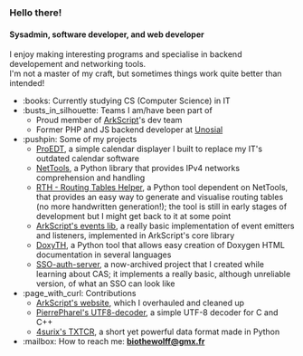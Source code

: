 ### Hello there!
#### Sysadmin, software developer, and web developer

I enjoy making interesting programs and specialise in backend developement and networking tools.\
I'm not a master of my craft, but sometimes things work quite better than intended!

<ul>
  <li>:books: Currently studying CS (Computer Science) in IT</li>

  <li>:busts_in_silhouette: Teams I am/have been part of
    <ul>
      <li>Proud member of <a href="https://github.com/Arkscript-lang">ArkScript</a>'s dev team</li>
      <li>Former PHP and JS backend developer at <a href="https://github.com/Unosial">Unosial</a></li>
    </ul>
  </li>
  
  <li>:pushpin: Some of my projects
    <ul>
      <li><a href="https://github.com/BioTheWolff/ProEDT-v2">ProEDT</a>, a simple calendar displayer I built to replace my IT's outdated calendar software</li>
      <li><a href="https://github.com/BioTheWolff/NetTools">NetTools</a>, a Python library that provides IPv4 networks comprehension and handling</li>
      <li><a href="https://github.com/BioTheWolff/RTH">RTH - Routing Tables Helper</a>, a Python tool dependent on NetTools, that provides an easy way to generate and visualise routing tables (no more handwritten generation!); the tool is still in early stages of development but I might get back to it at some point</li>
      <li><a href="https://github.com/BioTheWolff/arkscript-events">ArkScript's events lib</a>, a really basic implementation of event emitters and listeners, implemented in ArkScript's core library</li>
      <li><a href="https://github.com/BioTheWolff/DoxyTH">DoxyTH</a>, a Python tool that allows easy creation of Doxygen HTML documentation in several languages</li>
      <li><a href="https://github.com/BioTheWolff/SSO-auth-server">SSO-auth-server</a>, a now-archived project that I created while learning about CAS; it implements a really basic, although unreliable version, of what an SSO can look like</li>
    </ul>
  </li>

  <li>:page_with_curl: Contributions
    <ul>
      <li><a href="https://github.com/ArkScript-lang/arkscript-lang.github.io">ArkScript's website</a>, which I overhauled and cleaned up</li>
      <li><a href="https://github.com/PierrePharel/utf8_decoder">PierrePharel's UTF8-decoder</a>, a simple UTF-8 decoder for C and C++</li>
      <li><a href="https://github.com/4surix/txtcr">4surix's TXTCR</a>, a short yet powerful data format made in Python</li>
    </ul>
  </li>
  
  <li>:mailbox: How to reach me: <strong><a href="mailto:&#98;&#105;&#111;&#116;&#104;&#101;&#119;&#111;&#108;&#102;&#102;&#64;&#103;&#109;&#120;&#46;&#102;&#114;">&#98;&#105;&#111;&#116;&#104;&#101;&#119;&#111;&#108;&#102;&#102;&#64;&#103;&#109;&#120;&#46;&#102;&#114;</a></strong></li>
</ul>
